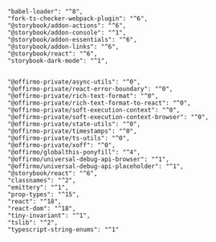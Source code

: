 		"babel-loader": "^8",
		"fork-ts-checker-webpack-plugin": "^6",
		"@storybook/addon-actions": "^6",
		"@storybook/addon-console": "^1",
		"@storybook/addon-essentials": "^6",
		"@storybook/addon-links": "^6",
		"@storybook/react": "^6",
		"storybook-dark-mode": "^1",


		"@offirmo-private/async-utils": "^0",
		"@offirmo-private/react-error-boundary": "^0",
		"@offirmo-private/rich-text-format": "^0",
		"@offirmo-private/rich-text-format-to-react": "^0",
		"@offirmo-private/soft-execution-context": "^0",
		"@offirmo-private/soft-execution-context-browser": "^0",
		"@offirmo-private/state-utils": "^0",
		"@offirmo-private/timestamps": "^0",
		"@offirmo-private/ts-utils": "^0",
		"@offirmo-private/xoff": "^0",
		"@offirmo/globalthis-ponyfill": "^4",
		"@offirmo/universal-debug-api-browser": "^1",
		"@offirmo/universal-debug-api-placeholder": "^1",
		"@storybook/react": "^6",
		"classnames": "^2",
		"emittery": "^1",
		"prop-types": "^15",
		"react": "^18",
		"react-dom": "^18",
		"tiny-invariant": "^1",
		"tslib": "^2",
		"typescript-string-enums": "^1"
